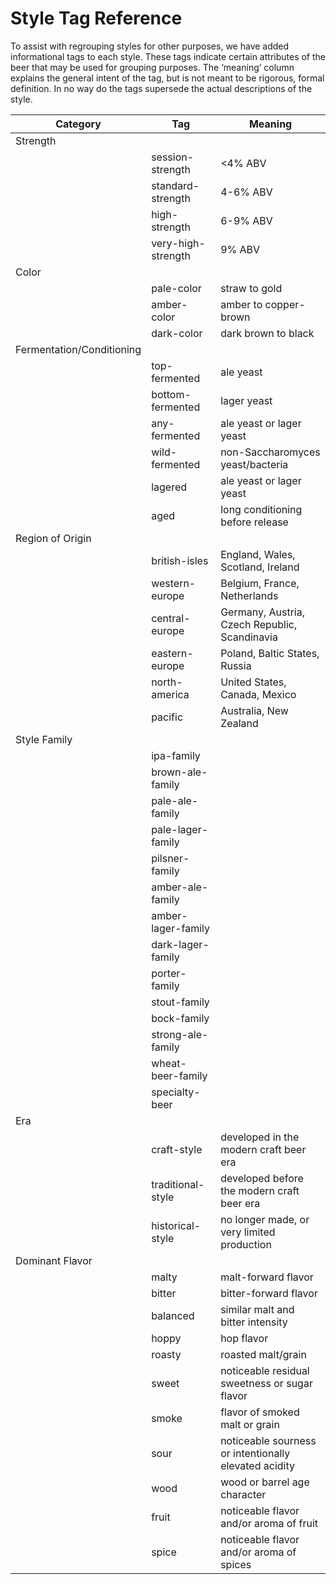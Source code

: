 # Style Tag Reference

To assist with regrouping styles for other purposes, we have added informational tags to each style. These tags indicate certain attributes of the beer that may be used for grouping purposes. The ‘meaning’ column explains the general intent of the tag, but is not meant to be rigorous, formal definition. In no way do the tags supersede the actual descriptions of the style.

| Category | Tag | Meaning | 
| --- | --- | --- |
| Strength |||
| | session-strength | <4% ABV |
| | standard-strength | 4-6% ABV |
| | high-strength | 6-9% ABV |
| | very-high-strength | 9% ABV |
| Color |||
| | pale-color | straw to gold | 
| | amber-color | amber to copper-brown | 
| | dark-color | dark brown to black |
| Fermentation/Conditioning ||| 
| | top-fermented | ale yeast |
| | bottom-fermented | lager yeast |
| | any-fermented | ale yeast or lager yeast |
| | wild-fermented | non-Saccharomyces yeast/bacteria |
| | lagered | ale yeast or lager yeast |
| | aged | long conditioning before release |
| Region of Origin |||
| | british-isles | England, Wales, Scotland, Ireland |
| | western-europe | Belgium, France, Netherlands |
| | central-europe | Germany, Austria, Czech Republic, Scandinavia |
| | eastern-europe | Poland, Baltic States, Russia |
| | north-america | United States, Canada, Mexico |
| | pacific | Australia, New Zealand |
| Style Family |||
| | ipa-family | |
| | brown-ale-family | |
| | pale-ale-family | |
| | pale-lager-family | |
| | pilsner-family | |
| | amber-ale-family | |
| | amber-lager-family | |
| | dark-lager-family | |
| | porter-family | |
| | stout-family | |
| | bock-family | |
| | strong-ale-family | |
| | wheat-beer-family | |
| | specialty-beer | |
| Era |||
| | craft-style | developed in the modern craft beer era |
| | traditional-style | developed before the modern craft beer era |
| | historical-style | no longer made, or very limited production |
| Dominant Flavor |||
| | malty | malt-forward flavor |
| | bitter | bitter-forward flavor |
| | balanced | similar malt and bitter intensity |
| | hoppy | hop flavor |
| | roasty | roasted malt/grain |
| | sweet | noticeable residual sweetness or sugar flavor |
| | smoke | flavor of smoked malt or grain |
| | sour | noticeable sourness or intentionally elevated acidity |
| | wood | wood or barrel age character |
| | fruit | noticeable flavor and/or aroma of fruit |
| | spice | noticeable flavor and/or aroma of spices |

